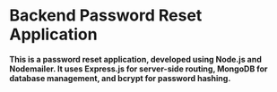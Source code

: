 # Backend Password Reset Application
**This is a password reset application, developed using Node.js and Nodemailer. It uses Express.js for server-side routing, MongoDB for database management, and bcrypt for password hashing.**
